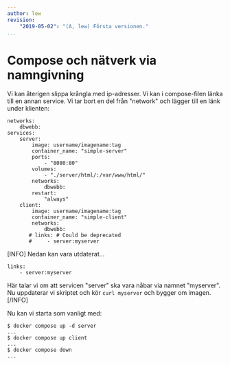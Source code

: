 ```yaml
---
author: lew
revision:
    "2019-05-02": "(A, lew) Första versionen."
...
```

Compose och nätverk via namngivning
=======================

Vi kan återigen slippa krångla med ip-adresser. Vi kan i compose-filen länka till en annan service. Vi tar bort en del från "network" och lägger till en länk under klienten:

```
networks:
    dbwebb:
services:
    server:
        image: username/imagename:tag
        container_name: "simple-server"
        ports:
            - "8080:80"
        volumes:
            - "./server/html/:/var/www/html/"
        networks:
            dbwebb:
        restart:
            "always"
    client:
        image: username/imagename:tag
        container_name: "simple-client"
        networks:
            dbwebb:
       # links: # Could be deprecated
       #     - server:myserver
```



[INFO]
Nedan kan vara utdaterat...

```
links:
    - server:myserver
```

Här talar vi om att servicen "server" ska vara nåbar via namnet "myserver". Nu uppdaterar vi skriptet och kör `curl myserver` och bygger om imagen.
[/INFO]

Nu kan vi starta som vanligt med:

```
$ docker compose up -d server
...
$ docker compose up client
...
$ docker compose down
...
```

